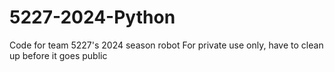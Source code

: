 # 5227-2024-Python
Code for team 5227's 2024 season robot
For private use only, have to clean up before it goes public

